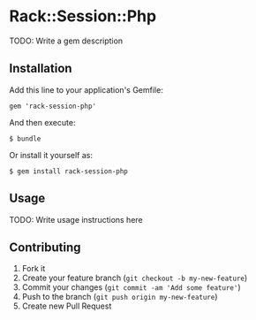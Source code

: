 # Rack::Session::Php

TODO: Write a gem description

## Installation

Add this line to your application's Gemfile:

    gem 'rack-session-php'

And then execute:

    $ bundle

Or install it yourself as:

    $ gem install rack-session-php

## Usage

TODO: Write usage instructions here

## Contributing

1. Fork it
2. Create your feature branch (`git checkout -b my-new-feature`)
3. Commit your changes (`git commit -am 'Add some feature'`)
4. Push to the branch (`git push origin my-new-feature`)
5. Create new Pull Request
